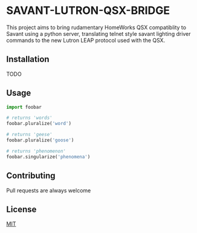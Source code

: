 # SAVANT-LUTRON-QSX-BRIDGE

This project aims to bring rudamentary HomeWorks QSX compatiblity to Savant using a python server, translating telnet style savant lighting driver commands to the new Lutron LEAP protocol used with the QSX.

## Installation

TODO

## Usage

```python
import foobar

# returns 'words'
foobar.pluralize('word')

# returns 'geese'
foobar.pluralize('goose')

# returns 'phenomenon'
foobar.singularize('phenomena')
```

## Contributing
Pull requests are always welcome


## License
[MIT](https://choosealicense.com/licenses/mit/)